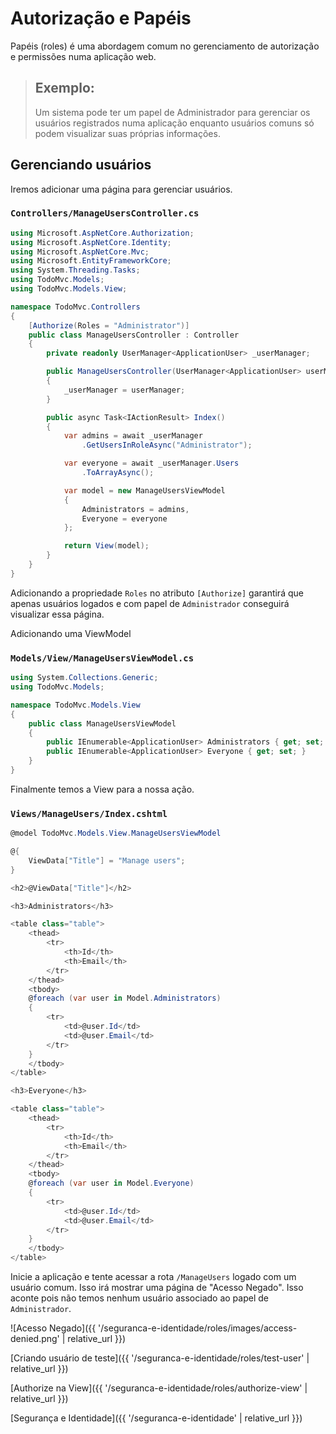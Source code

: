 # Autorização e Papéis

Papéis (roles) é uma abordagem comum no gerenciamento de autorização e permissões  numa aplicação web.

> ## Exemplo:
>
> Um sistema pode ter um papel de Administrador para gerenciar os usuários registrados numa aplicação
> enquanto usuários comuns só podem visualizar suas próprias informações.

## Gerenciando usuários

Iremos adicionar uma página para gerenciar usuários.

### `Controllers/ManageUsersController.cs`

```csharp
using Microsoft.AspNetCore.Authorization;
using Microsoft.AspNetCore.Identity;
using Microsoft.AspNetCore.Mvc;
using Microsoft.EntityFrameworkCore;
using System.Threading.Tasks;
using TodoMvc.Models;
using TodoMvc.Models.View;

namespace TodoMvc.Controllers
{
    [Authorize(Roles = "Administrator")]
    public class ManageUsersController : Controller
    {
        private readonly UserManager<ApplicationUser> _userManager;

        public ManageUsersController(UserManager<ApplicationUser> userManager)
        {
            _userManager = userManager;
        }

        public async Task<IActionResult> Index()
        {
            var admins = await _userManager
                .GetUsersInRoleAsync("Administrator");

            var everyone = await _userManager.Users
                .ToArrayAsync();

            var model = new ManageUsersViewModel
            {
                Administrators = admins,
                Everyone = everyone
            };

            return View(model);
        }
    }
}
```

Adicionando a propriedade `Roles` no atributo `[Authorize]` garantirá que apenas usuários logados e com papel de `Administrador` conseguirá visualizar essa página.

Adicionando uma ViewModel

### `Models/View/ManageUsersViewModel.cs`

```csharp
using System.Collections.Generic;
using TodoMvc.Models;

namespace TodoMvc.Models.View
{
    public class ManageUsersViewModel
    {
        public IEnumerable<ApplicationUser> Administrators { get; set; }
        public IEnumerable<ApplicationUser> Everyone { get; set; }
    }
}
```

Finalmente temos a View para a nossa ação.

### `Views/ManageUsers/Index.cshtml`

```csharp
@model TodoMvc.Models.View.ManageUsersViewModel

@{
    ViewData["Title"] = "Manage users";
}

<h2>@ViewData["Title"]</h2>

<h3>Administrators</h3>

<table class="table">
    <thead>
        <tr>
            <th>Id</th>
            <th>Email</th>
        </tr>
    </thead>
    <tbody>
    @foreach (var user in Model.Administrators)
    {
        <tr>
            <td>@user.Id</td>
            <td>@user.Email</td>
        </tr>
    }
    </tbody>
</table>

<h3>Everyone</h3>

<table class="table">
    <thead>
        <tr>
            <th>Id</th>
            <th>Email</th>
        </tr>
    </thead>
    <tbody>
    @foreach (var user in Model.Everyone)
    {
        <tr>
            <td>@user.Id</td>
            <td>@user.Email</td>
        </tr>
    }
    </tbody>
</table>
```

Inicie a aplicação e tente acessar a rota `/ManageUsers` logado com um usuário comum. Isso irá mostrar uma página de "Acesso Negado". Isso aconte pois não temos nenhum usuário associado ao papel de `Administrador`.

![Acesso Negado]({{ '/seguranca-e-identidade/roles/images/access-denied.png' | relative_url }})

[Criando usuário de teste]({{ '/seguranca-e-identidade/roles/test-user' | relative_url }})

[Authorize na View]({{ '/seguranca-e-identidade/roles/authorize-view' | relative_url }})

[Segurança e Identidade]({{ '/seguranca-e-identidade' | relative_url }})
